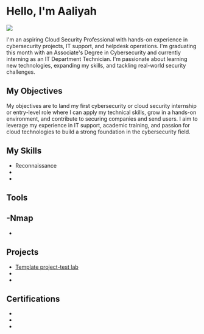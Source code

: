 # Hello, I'm Aaliyah
<a href="https://www.linkedin.com/in/aaliyah-conners-538a452a0/"><img src="https://img.shields.io/badge/-LinkedIn-0072b1?&style=for-the-badge&logo=linkedin&logoColor=white" /></a>

I'm an aspiring Cloud Security Professional with hands-on experience in cybersecurity projects, IT support, and helpdesk operations. I'm graduating this month with an Associate's Degree in Cybersecurity and currently interning as an IT Department Technician. I'm passionate about learning new technologies, expanding my skills, and tackling real-world security challenges.


## My Objectives

My objectives are to land my first cybersecurity or cloud security internship or entry-level role where I can apply my technical skills, grow in a hands-on environment, and contribute to securing companies and send users. I aim to leverage my experience in IT support, academic training, and passion for cloud technologies to build a strong foundation in the cybersecurity field.

## My Skills
- Reconnaissance
-
-
## Tools
-Nmap
-
-
## Projects
- <a href="https://github.com/ac0963/Project-Test/tree/main"> Template project-test lab</a>
-
-
## Certifications
-
-
-
